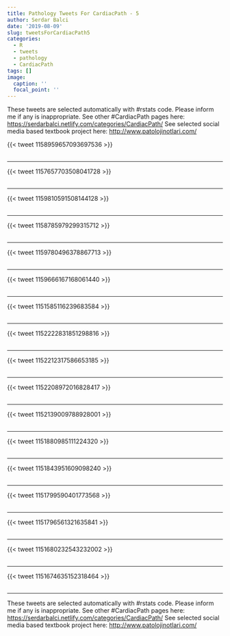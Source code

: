 ```yaml
---
title: Pathology Tweets For CardiacPath - 5
author: Serdar Balci
date: '2019-08-09'
slug: tweetsForCardiacPath5
categories:
  - R
  - tweets
  - pathology
  - CardiacPath
tags: []
image:
  caption: ''
  focal_point: ''
---
```



These tweets are selected automatically with #rstats code. Please inform me if any is inappropriate.
See other #CardiacPath pages here: https://serdarbalci.netlify.com/categories/CardiacPath/ 
See selected social media based textbook project here: http://www.patolojinotlari.com/

{{< tweet 1158959657093697536 >}}
<br>
<br>
<hr>
{{< tweet 1157657703508041728 >}}
<br>
<br>
<hr>
{{< tweet 1159810591508144128 >}}
<br>
<br>
<hr>
{{< tweet 1158785979299315712 >}}
<br>
<br>
<hr>
{{< tweet 1159780496378867713 >}}
<br>
<br>
<hr>
{{< tweet 1159666167168061440 >}}
<br>
<br>
<hr>
{{< tweet 1151585116239683584 >}}
<br>
<br>
<hr>
{{< tweet 1152222831851298816 >}}
<br>
<br>
<hr>
{{< tweet 1152212317586653185 >}}
<br>
<br>
<hr>
{{< tweet 1152208972016828417 >}}
<br>
<br>
<hr>
{{< tweet 1152139009788928001 >}}
<br>
<br>
<hr>
{{< tweet 1151880985111224320 >}}
<br>
<br>
<hr>
{{< tweet 1151843951609098240 >}}
<br>
<br>
<hr>
{{< tweet 1151799590401773568 >}}
<br>
<br>
<hr>
{{< tweet 1151796561321635841 >}}
<br>
<br>
<hr>
{{< tweet 1151680232543232002 >}}
<br>
<br>
<hr>
{{< tweet 1151674635152318464 >}}
<br>
<br>
<hr>


These tweets are selected automatically with #rstats code. Please inform me if any is inappropriate.
See other #CardiacPath pages here: https://serdarbalci.netlify.com/categories/CardiacPath/ 
See selected social media based textbook project here: http://www.patolojinotlari.com/
